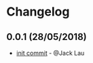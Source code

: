 # Changelog

## 0.0.1 (28/05/2018)
- [init commit](https://github.com/jacklau-neat/test-release-notes/commit/9d2840e5f9e6e9b12bc503504d694e0f49b61327) - @Jack Lau
